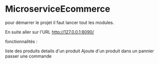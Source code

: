 # MicroserviceEcommerce
pour démarrer le projet il faut lancer tout les modules.

En suite aller sur l'URL http://127.0.0.1:8090/

fonctionnalités :

liste des produits
details d'un produit
Ajoute d'un produit dans un pannier
passer une commande
